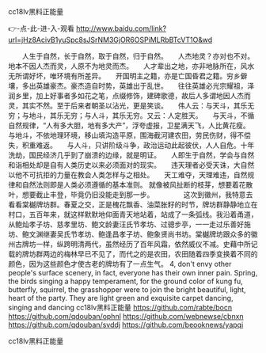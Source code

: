 
cc18lv黑料正能量




👉-点-此-进-入-观看  http://www.baidu.com/link?url=jHz8AcivB1yuSpc8sJSrNM3GjOR6OSPiMLRbBTcVT1O&wd




　　人生于自然，长于自然，取于自然，归于自然。　　人杰地灵？亦对也不对。地本不因人杰而灵，人原不为地灵而杰。　　人才辈出之地，亦非地脉所在，风水无所谓好坏，唯环境有所差异。　　开国明主之籍，亦是亡国昏君之籍。穷乡僻壤，多出英雄豪杰。豪杰造自时势，英雄出于乱世。　　往往英雄必光宗耀祖，泽润乡里，加上好事者多如花之笔，点缀修饰，建碑歌德，故后人多谓地因人杰而灵，其实不然。至于后来者朝圣以沾光，更是笑谈。　　伟人云：与天斗，其乐无穷；与地斗，其乐无穷；与人斗，其乐无穷。又云：人定胜天。　　与天斗，不循自然规律，“人有多大胆，地有多大产”，浮夸虚报，卫星满天飞，人比黄花瘦。　　与地斗，不依地理环境，移山填沟造平原，围海截河建农田，劳民伤财，得不偿失，积重难返。　　与人斗，只讲阶级斗争，政治运动此起彼伏，人人自危。十年洗劫，国民经济几乎到了崩溃的边缘，就是明证。　　人即生于自然，学会与自然和诣相处却是自有人类历史以来必须面对的现实。　　违天理者必受天诛，大自然以他不可抗拒的力量在教会人类怎样与之相处。　　天工难夺，天理难违，自然规律和自然法则即是人类必须遵循的基本准则。
就像被风扯断的枝芽，想要着花散叶，想要截止丰登，毕竟仍旧没能走到那一步。
　　　　这次到徽州，我特意去看看棠樾牌坊群。春夏之交，正是槐花飘香、油菜胀籽的时节，牌坊群静静地立在村口，五百年来，就这样默默地仰面青天地站着，站成了一条弧线。我沿着甬道，从鲍灿孝子坊、慈孝里坊、鲍文龄妻汪氏节孝坊、过骢步亭，一一走过乐善好施坊、鲍文渊继妻吴氏节孝坊、鲍逢昌孝子坊、鲍象贤尚书坊。棠樾牌坊跟众多的徽州古牌坊一样，纵跨明清两代，虽然经历了百年风霜，依然威仪不减。史藉中所记载的牌坊群两边的梅林早已不见了，而代之的是农田，农田随着四季变换着不同的颜色，因为这些颜色才使古老的牌坊有了一点生气。
4, don't envy other people's surface scenery, in fact, everyone has their own inner pain.
Spring, the birds singing a happy temperament, for the ground color of kung fu, butterfly, squirrel, the grasshopper were to join the bright beautiful, light, heart of the party.
They are light green and exquisite carpet dancing, singing and dancing
cc18lv黑料正能量 https://github.com/rabte/bocn
https://github.com/qdouban/ophnl
https://github.com/webnewse/cbnxn
https://github.com/qdouban/svddj
https://github.com/beooknews/yapqi





cc18lv黑料正能量
